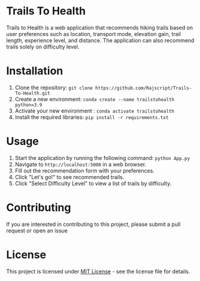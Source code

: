 # Trails To Health
Trails to Health is a web application that recommends hiking trails based on user preferences such as location, transport mode, elevation gain, trail length, experience level, and distance. The application can also recommend trails solely on difficulty level.

# Installation
1. Clone the repository: `git clone https://github.com/Rajscript/Trails-To-Health.git`
2. Create a new environment: `conda create --name trailstohealth python=3.9`
3. Activate your new environment : `conda activate trailstohealth`
4. Install the required libraries: `pip install -r requirements.txt`

# Usage
1. Start the application by running the following command: `python App.py`
2. Navigate to `http://localhost:5000` in a web browser.
3. Fill out the recommendation form with your preferences.
4. Click "Let's go!" to see recommended trails.
5. Click "Select Difficulty Level" to view a list of trails by difficulty.

# Contributing
If you are interested in contributing to this project, please submit a pull request or open an issue

# License
This project is licensed under [MIT License](https://github.com/Rajscript/Trails-To-Health/blob/main/LICENSE) - see the license file for details.

